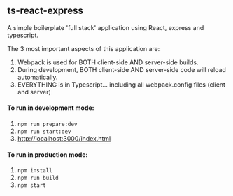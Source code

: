 ## ts-react-express

A simple boilerplate 'full stack' application using React, express and typescript. 

The 3 most important aspects of this application are:
1. Webpack is used for BOTH client-side AND server-side builds.
2. During development, BOTH client-side AND server-side code will reload automatically.  
3. EVERYTHING is in Typescript... including all webpack.config files (client and server)

#### To run in development mode: 

1. `npm run prepare:dev`
2. `npm run start:dev`
3. [http://localhost:3000/index.html](http://localhost:3000/index.html)

#### To run in production mode: 

1. `npm install`
2. `npm run build`
3. `npm start`
